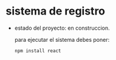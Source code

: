  <h1> sistema de registro </h1>

  - estado del proyecto:  en construccion.

    para ejecutar el sistema debes poner:

    ```npm install react```
